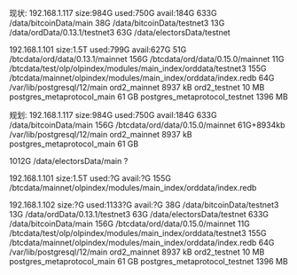 现状:
192.168.1.117
size:984G  used:750G  avail:184G
633G    /data/bitcoinData/main
38G     /data/bitcoinData/testnet3
13G     /data/ordData/0.13.1/testnet3
63G     /data/electorsData/testnet

192.168.1.101
size:1.5T  used:799G  avail:627G
51G     /btcdata/ord/data/0.13.1/mainnet
156G    /btcdata/ord/data/0.15.0/mainnet
11G     /btcdata/test/olp/olpindex/modules/main_index/orddata/testnet3
155G    /btcdata/mainnet/olpindex/modules/main_index/orddata/index.redb
64G     /var/lib/postgresql/12/main
ord2_mainnet                	8937 kB
ord2_testnet	                10   MB
postgres_metaprotocol_main	    61   GB
postgres_metaprotocol_testnet   1396 MB


规划:
192.168.1.117
size:984G  used:750G  avail:184G
633G    /data/bitcoinData/main
156G    /btcdata/ord/data/0.15.0/mainnet
61G+8934kb    /var/lib/postgresql/12/main
ord2_mainnet                	8937 kB
postgres_metaprotocol_main	    61   GB

1012G     /data/electorsData/main ?

192.168.1.101
size:1.5T  used:?G  avail:?G
155G    /btcdata/mainnet/olpindex/modules/main_index/orddata/index.redb



192.168.1.102
size:?G  used:1133?G  avail:?G
38G     /data/bitcoinData/testnet3
13G     /data/ordData/0.13.1/testnet3
63G     /data/electorsData/testnet
633G    /data/bitcoinData/main
156G    /btcdata/ord/data/0.15.0/mainnet
11G     /btcdata/test/olp/olpindex/modules/main_index/orddata/testnet3
155G    /btcdata/mainnet/olpindex/modules/main_index/orddata/index.redb
64G     /var/lib/postgresql/12/main
ord2_mainnet                	8937 kB
ord2_testnet	                10   MB
postgres_metaprotocol_main	    61   GB
postgres_metaprotocol_testnet   1396 MB